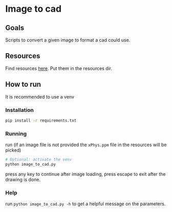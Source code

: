 # Image to cad

## Goals

Scripts to convert a given image to format a cad could use.

## Resources

Find resources [here](https://drive.google.com/drive/folders/1ql_MQ4TBghVFClZZAGk84Ai-Pe-QEuif?usp=sharing).
Put them in the resources dir.

## How to run

It is recommended to use a venv

### Installation

```sh
pip install -r requirements.txt
```

### Running

run (if an image file is not provided the `xPhys.ppm` file in the resources will be picked)

```sh
# Optional: activate the venv
python image_to_cad.py
```

press any key to continue after image loading, press escape to exit after the drawing is done.

### Help

run `python image_to_cad.py -h` to get a helpful message on the parameters.
